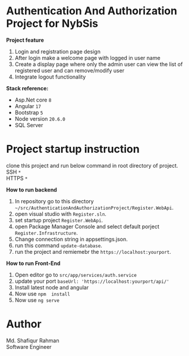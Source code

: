 # Authentication And Authorization Project for NybSis 

**Project feature**
1. Login and registration page design
2. After login make a welcome page with logged in user name
3. Create a display page where only the admin user can view the list of registered user and can remove/modify user
4. Integrate logout functionality

   
**Stack reference:**

- Asp.Net core `8`
- Angular `17`
- Bootstrap `5`
- Node version `20.6.0`
- SQL Server

# Project startup instruction
clone this project and run below command in root directory of project. <br/>
SSH `*` <br/>
HTTPS `*`

**How to run backend**

1. In repository go to this directory `~/src/AuthenticationAndAuthorizationProject/Register.WebApi`.
2. open visual studio with `Register.sln`.
3. set startup project `Register.WebApi`.
4. open Package Manager Console and select default porject `Register.Infrastructure`.
5. Change connection string in appsettings.json.
6. run this command `update-database`.
7. run the project and remiemebr the `https://localhost:yourport`.

**How to run Front-End**

1. Open editor go to `src/app/services/auth.service`
2. update your port `baseUrl: 'https://localhost:yourport/api/'`
3. Install latest node and angular
4. Now use `npm  install`
5. Now use `ng serve`

# Author

Md. Shafiqur Rahman <br/>
Software Engineer


